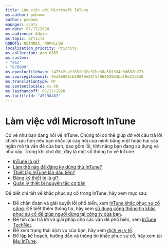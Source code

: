 ```yaml
---
title: Làm việc với Microsoft InTune
ms.author: pebaum
author: pebaum
manager: scotv
ms.date: 07/17/2020
ms.audience: Admin
ms.topic: article
ROBOTS: NOINDEX, NOFOLLOW
localization_priority: Priority
ms.collection: Adm_O365
ms.custom:
- "862"
- "670000"
ms.openlocfilehash: 1475e2caff83fd92c32be38a501334c3d682bd73
ms.sourcegitcommit: 9ed8b920cb598f9e22f54964029b3bef8e22a630
ms.translationtype: MT
ms.contentlocale: vi-VN
ms.lasthandoff: 07/17/2020
ms.locfileid: "45198483"
---
```

# <a name="working-with-microsoft-intune"></a>Làm việc với Microsoft InTune

Có vẻ như bạn đang hỏi về InTune. Chúng tôi có thể giúp đỡ với câu trả lời chính xác hơn nếu bạn nhắc lại câu hỏi của mình bằng một hoặc hai câu ngắn mô tả vấn đề của bạn, bao gồm lỗi, tính năng bạn đang sử dụng và như vậy. Trong khi chờ đợi, đây là một số thông tin về InTune.

- [InTune là gì?](https://docs.microsoft.com/intune/what-is-intune)
- [Làm thế nào để đăng ký dùng thử InTune?](https://docs.microsoft.com/intune/free-trial-sign-up)
- [Thiết lập InTune lần đầu tiên?](https://docs.microsoft.com/intune/setup-steps)
- [Đăng ký thiết bị là gì?](https://docs.microsoft.com/intune/device-enrollment)
- [Quản lý thiết bị nguyên tắc cơ bản](https://docs.microsoft.com/mem/intune/fundamentals/)

Để biết chi tiết về khắc phục sự cố trong InTune, hãy xem mục sau:

- Để chẩn đoán và giải quyết lỗi phổ biến, xem [InTune khắc phục sự cố cổng](https://aka.ms/intunetroubleshooting). Để biết thêm thông tin, hãy xem [sử dụng cổng thông tin khắc phục sự cố để giúp người dùng tại công ty của bạn](https://docs.microsoft.com/intune/help-desk-operators).
- Để tìm câu trả lời và giải pháp cho các vấn đề phổ biến, xem [InTune TechNet](https://aka.ms/intuneforums).
- Để xem trạng thái dịch vụ của bạn, hãy xem [dịch vụ y tế](https://portal.office.com/AdminPortal/Home#/servicehealth).
- Để lập kế hoạch, hướng dẫn và thông tin khắc phục sự cố, hãy xem [tài liệu InTune](https://docs.microsoft.com/intune/).